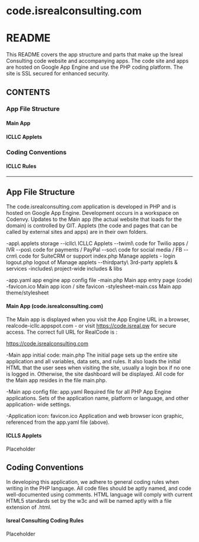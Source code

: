 # code.isrealconsulting.com 

# README

This README covers the app structure and parts that make up the
Isreal Consulting code website and accompanying apps.  The code
site and apps are hosted on Google App Engine and use the PHP 
coding platform.  The site is SSL secured for enhanced security.


## CONTENTS

### App File Structure
#### Main App
#### ICLLC Applets
### Coding Conventions
#### ICLLC Rules

-----------------------------------

## App File Structure

The code.isrealconsulting.com application is developed in PHP 
and is hosted on Google App Engine.  Development occurs in a
workspace on Codenvy.  Updates to the Main app (the actual website
that loads for the domain) is controlled by GIT.  Applets (the
code and pages that can be called by external sites and apps)
are in their own folders.

  -app\             applets storage
    --icllc\        ICLLC Applets
      --twiml\      code for Twilio apps / IVR
      --pos\        code for payments / PayPal
      --soc\        code for social media / FB
      --crm\        code for SuiteCRM or support
      index.php     Manage applets - login
      logout.php    logout of Manage applets
    --thirdparty\   3rd-party applets & services
  -includes\        project-wide includes & libs
  
    
  -app.yaml             app engine app config file
  -main.php             Main app entry page (code)
  -favicon.ico          Main app icon / site favicon
  -stylesheet-main.css  Main app theme/stylesheet
  

#### Main App (code.isrealconsulting.com)

The Main app is displayed when you visit the App 
Engine URL in a browser, realcode-icllc.appspot.com - or visit 
https://code.isreal.pw for secure access.  The correct full URL
for RealCode is :

https://code.isrealconsulting.com

-Main app initial code: main.php
 The initial page sets up the entire site application and all 
 variables, data sets, and rules. It also loads the initial HTML
 that the user sees when visiting the site, usually a login box 
 if no one is logged in. Otherwise, the site dashboard will be 
 displayed. All code for the Main app resides in the file main.php.

-Main app config file: app.yaml
 Required file for all PHP App Engine applications. Sets of the 
 application name, platform or language, and other application-
 wide settings.
 
-Application icon: favicon.ico
 Application and web browser icon graphic, referenced from the
 app.yaml file (above).


#### ICLLS Applets

Placeholder

## Coding Conventions
In developing this application, we adhere to general coding 
rules when writing in the PHP language. All code files should
be aptly named, and code well-documented using comments. 
HTML language will comply with current HTML5 standards set by 
the w3c and will be named aptly with a file extension of .html.


#### Isreal Consulting Coding Rules

Placeholder